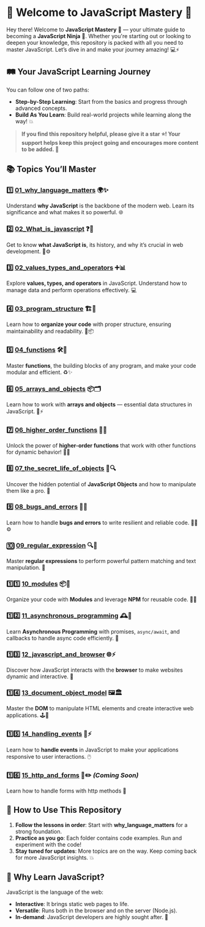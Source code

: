 # 🎉 Welcome to **JavaScript Mastery** 🚀

Hey there! Welcome to **JavaScript Mastery** 🌟 — your ultimate guide to becoming a **JavaScript Ninja** 🥷. Whether you're starting out or looking to deepen your knowledge, this repository is packed with all you need to master JavaScript. Let’s dive in and make your journey amazing! 💻⚡
## 🛤️ Your JavaScript Learning Journey

You can follow one of two paths:
- **Step-by-Step Learning**: Start from the basics and progress through advanced concepts.
- **Build As You Learn**: Build real-world projects while learning along the way! 💥
  
>**If you find this repository helpful, please give it a star ⭐! Your support helps keep this project going and encourages more content to be added. 🌟**

## 📚 Topics You’ll Master

### 1️⃣ **[01_why_language_matters](01_why_language_matters/)** 🌍✨  
Understand **why JavaScript** is the backbone of the modern web. Learn its significance and what makes it so powerful. 🌐

### 2️⃣ **[02_What_is_javascript](02_What_is_javascript/)** ❓🤔  
Get to know **what JavaScript is**, its history, and why it’s crucial in web development. 📜⚙️

### 3️⃣ **[02_values_types_and_operators](02_values_types_and_operators/)** ➕📊  
Explore **values, types, and operators** in JavaScript. Understand how to manage data and perform operations effectively. 💻

### 4️⃣ **[03_program_structure](03_program_structure/)** 🏗️📐  
Learn how to **organize your code** with proper structure, ensuring maintainability and readability. 🧼📦

### 5️⃣ **[04_functions](04_functions/)** 🛠️🔮  
Master **functions**, the building blocks of any program, and make your code modular and efficient. ♻️✨

### 6️⃣ **[05_arrays_and_objects](05_arrays_and_objects/)** 📦🗂️  
Learn how to work with **arrays and objects** — essential data structures in JavaScript. 🚀⚡

### 7️⃣ **[06_higher_order_functions](06_higher_order_functions/)** 🔄🤯  
Unlock the power of **higher-order functions** that work with other functions for dynamic behavior! 🎩✨

### 8️⃣ **[07_the_secret_life_of_objects](07_the_secret_life_of_objects/)** 🤫🔍  
Uncover the hidden potential of **JavaScript Objects** and how to manipulate them like a pro. 🧠

### 9️⃣ **[08_bugs_and_errors](08_bugs_and_errors/)** 🐞🧯  
Learn how to handle **bugs and errors** to write resilient and reliable code. 🧑‍🔧⚙️

### 🔟 **[09_regular_expression](09_regular_expression/)** 🔍🧩  
Master **regular expressions** to perform powerful pattern matching and text manipulation. 🔮

### 1️⃣1️⃣ **[10_modules](10_modules/)** 📦🔌  
Organize your code with **Modules** and leverage **NPM** for reusable code. 🧩✨

### 1️⃣2️⃣ **[11_asynchronous_programming](11_asynchronous_programming/)** 🕰️🔄  
Learn **Asynchronous Programming** with promises, `async/await`, and callbacks to handle async code efficiently. 📅

### 1️⃣3️⃣ **[12_javascript_and_browser](12_javascript_and_browser/)** 🌐⚡  
Discover how JavaScript interacts with the **browser** to make websites dynamic and interactive. 🌈

### 1️⃣4️⃣ **[13_document_object_model](13_document_object_model/)** 🖼️🏛️  
Master the **DOM** to manipulate HTML elements and create interactive web applications. 🕹️📜

### 1️⃣5️⃣ **[14_handling_events](14_handling_events/)** 🎉⚡  
Learn how to **handle events** in JavaScript to make your applications responsive to user interactions. 🖱️

### 1️⃣6️⃣ **[15_http_and_forms](15_http_and_forms/)** 📝✏️ *(Coming Soon)*  
Learn how to handle forms with http methods 📝

## 🎯 How to Use This Repository

1. **Follow the lessons in order**: Start with **why_language_matters** for a strong foundation.
2. **Practice as you go**: Each folder contains code examples. Run and experiment with the code!
3. **Stay tuned for updates**: More topics are on the way. Keep coming back for more JavaScript insights. 💥

## 🌟 Why Learn JavaScript?

JavaScript is the language of the web:
- **Interactive**: It brings static web pages to life.
- **Versatile**: Runs both in the browser and on the server (Node.js).
- **In-demand**: JavaScript developers are highly sought after. 🚀


